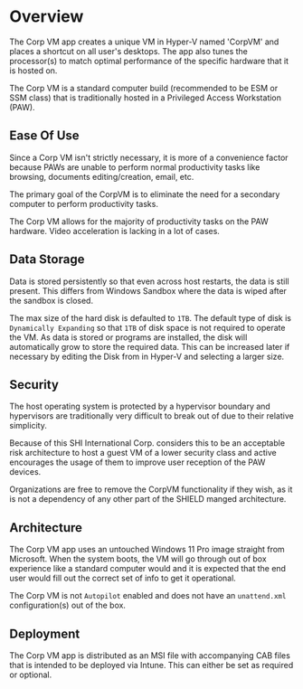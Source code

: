 # Overview

The Corp VM app creates a unique VM in Hyper-V named 'CorpVM' and places a shortcut on all user's desktops.
The app also tunes the processor(s) to match optimal performance of the specific hardware that it is hosted on.

The Corp VM is a standard computer build (recommended to be ESM or SSM class) that is traditionally hosted in a Privileged Access Workstation (PAW).

## Ease Of Use

Since a Corp VM isn't strictly necessary, it is more of a convenience factor because PAWs are unable to perform normal productivity tasks like browsing, documents editing/creation, email, etc.

The primary goal of the CorpVM is to eliminate the need for a secondary computer to perform productivity tasks.

The Corp VM allows for the majority of productivity tasks on the PAW hardware. Video acceleration is lacking in a lot of cases.

## Data Storage

Data is stored persistently so that even across host restarts, the data is still present. This differs from Windows Sandbox where the data is wiped after the sandbox is closed.

The max size of the hard disk is defaulted to `1TB`.
The default type of disk is `Dynamically Expanding` so that `1TB` of disk space is not required to operate the VM. As data is stored or programs are installed, the disk will automatically grow to store the required data.
This can be increased later if necessary by editing the Disk from in Hyper-V and selecting a larger size.

## Security

The host operating system is protected by a hypervisor boundary and hypervisors are traditionally very difficult to break out of due to their relative simplicity.

Because of this SHI International Corp. considers this to be an acceptable risk architecture to host a guest VM of a lower security class and active encourages the usage of them to improve user reception of the PAW devices.

Organizations are free to remove the CorpVM functionality if they wish, as it is not a dependency of any other part of the SHIELD manged architecture.

## Architecture

The Corp VM app uses an untouched Windows 11 Pro image straight from Microsoft. When the system boots, the VM will go through out of box experience like a standard computer would and it is expected that the end user would fill out the correct set of info to get it operational.

The Corp VM is not `Autopilot` enabled and does not have an `unattend.xml` configuration(s) out of the box.

## Deployment

The Corp VM app is distributed as an MSI file with accompanying CAB files that is intended to be deployed via Intune.
This can either be set as required or optional.
